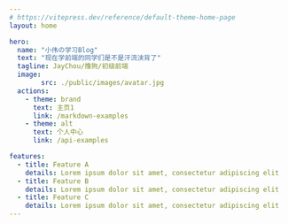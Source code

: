```yaml
---
# https://vitepress.dev/reference/default-theme-home-page
layout: home

hero:
  name: "小伟の学习Blog"
  text: "现在学前端的同学们是不是汗流浃背了"
  tagline: JayChou/撸狗/初级前端
  image:
        src: ./public/images/avatar.jpg
  actions:
    - theme: brand
      text: 主页1
      link: /markdown-examples
    - theme: alt
      text: 个人中心
      link: /api-examples

features:
  - title: Feature A
    details: Lorem ipsum dolor sit amet, consectetur adipiscing elit
  - title: Feature B
    details: Lorem ipsum dolor sit amet, consectetur adipiscing elit
  - title: Feature C
    details: Lorem ipsum dolor sit amet, consectetur adipiscing elit
---
```


